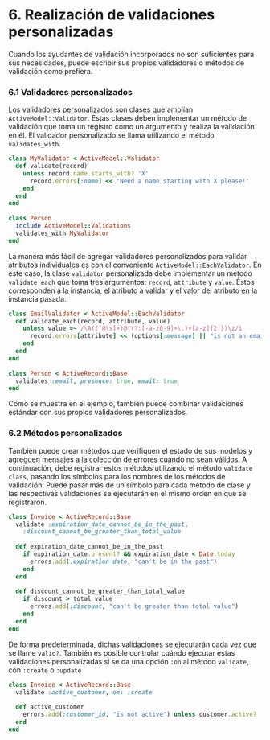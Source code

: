 # 6. Realización de validaciones personalizadas

Cuando los ayudantes de validación incorporados no son suficientes para sus necesidades, puede escribir sus propios validadores o métodos de validación como prefiera.



### 6.1 Validadores personalizados 

Los validadores personalizados son clases que amplían `ActiveModel::Validator`. Estas clases deben implementar un método de validación que toma un registro como un argumento y realiza la validación en él. El validador personalizado se llama utilizando el método `validates_with`.

```ruby
class MyValidator < ActiveModel::Validator
  def validate(record)
    unless record.name.starts_with? 'X'
      record.errors[:name] << 'Need a name starting with X please!'
    end
  end
end
 
class Person
  include ActiveModel::Validations
  validates_with MyValidator
end
```

La manera más fácil de agregar validadores personalizados para validar atributos individuales es con el conveniente `ActiveModel::EachValidator`. En este caso, la clase `validator` personalizada debe implementar un método `validate_each` que toma tres argumentos: `record`, `attribute` y `value`. Éstos corresponden a la instancia, el atributo a validar y el valor del atributo en la instancia pasada.

```ruby
class EmailValidator < ActiveModel::EachValidator
  def validate_each(record, attribute, value)
    unless value =~ /\A([^@\s]+)@((?:[-a-z0-9]+\.)+[a-z]{2,})\z/i
      record.errors[attribute] << (options[:message] || "is not an email")
    end
  end
end
 
class Person < ActiveRecord::Base
  validates :email, presence: true, email: true
end
```

Como se muestra en el ejemplo, también puede combinar validaciones estándar con sus propios validadores personalizados.



### 6.2 Métodos personalizados 

También puede crear métodos que verifiquen el estado de sus modelos y agreguen mensajes a la colección de errores cuando no sean válidos. A continuación, debe registrar estos métodos utilizando el método `validate class`, pasando los símbolos para los nombres de los métodos de validación. Puede pasar más de un símbolo para cada método de clase y las respectivas validaciones se ejecutarán en el mismo orden en que se registraron.

```ruby
class Invoice < ActiveRecord::Base
  validate :expiration_date_cannot_be_in_the_past,
    :discount_cannot_be_greater_than_total_value
 
  def expiration_date_cannot_be_in_the_past
    if expiration_date.present? && expiration_date < Date.today
      errors.add(:expiration_date, "can't be in the past")
    end
  end
 
  def discount_cannot_be_greater_than_total_value
    if discount > total_value
      errors.add(:discount, "can't be greater than total value")
    end
  end
end
```

De forma predeterminada, dichas validaciones se ejecutarán cada vez que se llame `valid?`. También es posible controlar cuándo ejecutar estas validaciones personalizadas si se da una opción `:on` al método `validate`, con `:create` o `:update`

```ruby
class Invoice < ActiveRecord::Base
  validate :active_customer, on: :create
 
  def active_customer
    errors.add(:customer_id, "is not active") unless customer.active?
  end
end
```

















